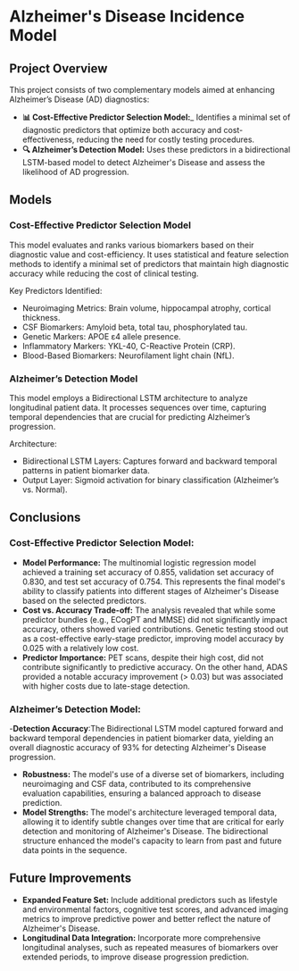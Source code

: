 # Alzheimer's Disease Incidence Model

## Project Overview 

This project consists of two complementary models aimed at enhancing Alzheimer’s Disease (AD) diagnostics:

- __📊 Cost-Effective Predictor Selection Model:___ Identifies a minimal set of diagnostic predictors that optimize both accuracy and cost-effectiveness, reducing the need for costly testing procedures.
- __🔍 Alzheimer’s Detection Model:__ Uses these predictors in a bidirectional LSTM-based model to detect Alzheimer's Disease and assess the likelihood of AD progression.

## Models
### Cost-Effective Predictor Selection Model
This model evaluates and ranks various biomarkers based on their diagnostic value and cost-efficiency. It uses statistical and feature selection methods to identify a minimal set of predictors that maintain high diagnostic accuracy while reducing the cost of clinical testing.

Key Predictors Identified:

- Neuroimaging Metrics: Brain volume, hippocampal atrophy, cortical thickness.
- CSF Biomarkers: Amyloid beta, total tau, phosphorylated tau.
- Genetic Markers: APOE ε4 allele presence.
- Inflammatory Markers: YKL-40, C-Reactive Protein (CRP).
- Blood-Based Biomarkers: Neurofilament light chain (NfL).

### Alzheimer’s Detection Model
This model employs a Bidirectional LSTM architecture to analyze longitudinal patient data. It processes sequences over time, capturing temporal dependencies that are crucial for predicting Alzheimer’s progression.

Architecture:
- Bidirectional LSTM Layers: Captures forward and backward temporal patterns in patient biomarker data.
- Output Layer: Sigmoid activation for binary classification (Alzheimer’s vs. Normal).

## Conclusions
### Cost-Effective Predictor Selection Model:
- __Model Performance:__ The multinomial logistic regression model achieved a training set accuracy of 0.855, validation set accuracy of 0.830, and test set accuracy of 0.754. This represents the final model's ability to classify patients into different stages of Alzheimer's Disease based on the selected predictors.
- __Cost vs. Accuracy Trade-off:__ The analysis revealed that while some predictor bundles (e.g., ECogPT and MMSE) did not significantly impact accuracy, others showed varied contributions. Genetic testing stood out as a cost-effective early-stage predictor, improving model accuracy by 0.025 with a relatively low cost.
- __Predictor Importance:__ PET scans, despite their high cost, did not contribute significantly to predictive accuracy. On the other hand, ADAS provided a notable accuracy improvement (> 0.03) but was associated with higher costs due to late-stage detection.
  
### Alzheimer’s Detection Model:
-__Detection Accuracy__:The Bidirectional LSTM model captured forward and backward temporal dependencies in patient biomarker data, yielding an overall diagnostic accuracy of 93% for detecting Alzheimer's Disease progression.
- __Robustness:__ The model's use of a diverse set of biomarkers, including neuroimaging and CSF data, contributed to its comprehensive evaluation capabilities, ensuring a balanced approach to disease prediction.
- __Model Strengths:__ The model's architecture leveraged temporal data, allowing it to identify subtle changes over time that are critical for early detection and monitoring of Alzheimer's Disease. The bidirectional structure enhanced the model's capacity to learn from past and future data points in the sequence.

## Future Improvements 
- __Expanded Feature Set:__ Include additional predictors such as lifestyle and environmental factors, cognitive test scores, and advanced imaging metrics to improve predictive power and better reflect the nature of Alzheimer's Disease.
- __Longitudinal Data Integration:__ Incorporate more comprehensive longitudinal analyses, such as repeated measures of biomarkers over extended periods, to improve disease progression prediction.


